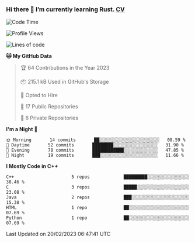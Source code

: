 ### Hi there 👋 I’m currently learning Rust. [CV](https://jhzhu.xyz/CV.pdf)

<!--START_SECTION:waka-->
![Code Time](http://img.shields.io/badge/Code%20Time-0%20secs-blue)

![Profile Views](http://img.shields.io/badge/Profile%20Views-131-blue)

![Lines of code](https://img.shields.io/badge/From%20Hello%20World%20I%27ve%20Written--957%20Thousand%20lines%20of%20code-blue)

**🐱 My GitHub Data** 

> 🏆 64 Contributions in the Year 2023
 > 
> 📦 215.1 kB Used in GitHub's Storage 
 > 
> 💼 Opted to Hire
 > 
> 📜 17 Public Repositories 
 > 
> 🔑 6 Private Repositories  
 > 
**I'm a Night 🦉** 

```text
🌞 Morning       14 commits       ██░░░░░░░░░░░░░░░░░░░░░░░   08.59 % 
🌆 Daytime       52 commits       ████████░░░░░░░░░░░░░░░░░   31.90 % 
🌃 Evening       78 commits       ████████████░░░░░░░░░░░░░   47.85 % 
🌙 Night         19 commits       ███░░░░░░░░░░░░░░░░░░░░░░   11.66 % 

```


**I Mostly Code in C++** 

```text
C++                      5 repos             █████████░░░░░░░░░░░░░░░░   38.46 % 
C                        3 repos             █████░░░░░░░░░░░░░░░░░░░░   23.08 % 
Java                     2 repos             ███░░░░░░░░░░░░░░░░░░░░░░   15.38 % 
HTML                     1 repo              ██░░░░░░░░░░░░░░░░░░░░░░░   07.69 % 
Python                   1 repo              ██░░░░░░░░░░░░░░░░░░░░░░░   07.69 % 

```



 Last Updated on 20/02/2023 06:47:41 UTC
<!--END_SECTION:waka-->
<!--
**daniel-junhui/daniel-junhui** is a ✨ _special_ ✨ repository because its `README.md` (this file) appears on your GitHub profile.

Here are some ideas to get you started:

- 🔭 I’m currently working on ...
- 🌱 I’m currently learning ...
- 👯 I’m looking to collaborate on ...
- 🤔 I’m looking for help with ...
- 💬 Ask me about ...
- 📫 How to reach me: ...
- 😄 Pronouns: ...
- ⚡ Fun fact: ...
-->
